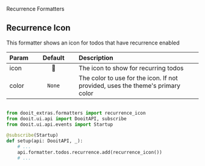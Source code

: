 Recurrence Formatters

## Recurrence Icon

This formatter shows an icon for todos that have recurrence enabled

| Param|<div style="width: 100px">Default</div> |Description|
| ------------- | :----------------:  | :----------------------------------------------------------------------------------------|
| icon          |  <span class="nerd-icon">󰑖</span>       | The icon to show for recurring todos                                 |
| color         |  `None`             | The color to use for the icon. If not provided, uses the theme's primary color           |


```python

from dooit_extras.formatters import recurrence_icon
from dooit.ui.api import DooitAPI, subscribe
from dooit.ui.api.events import Startup

@subscribe(Startup)
def setup(api: DooitAPI, _):
    # ...
    api.formatter.todos.recurrence.add(recurrence_icon())
    # ...
```
